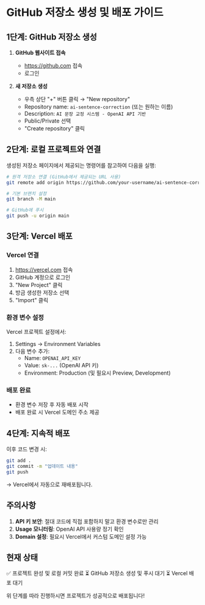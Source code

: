 # GitHub 저장소 생성 및 배포 가이드

## 1단계: GitHub 저장소 생성

1. **GitHub 웹사이트 접속**
   - https://github.com 접속
   - 로그인

2. **새 저장소 생성**
   - 우측 상단 "+" 버튼 클릭 → "New repository"
   - Repository name: `ai-sentence-correction` (또는 원하는 이름)
   - Description: `AI 문장 교정 시스템 - OpenAI API 기반`
   - Public/Private 선택
   - "Create repository" 클릭

## 2단계: 로컬 프로젝트와 연결

생성된 저장소 페이지에서 제공되는 명령어를 참고하여 다음을 실행:

```bash
# 원격 저장소 연결 (GitHub에서 제공되는 URL 사용)
git remote add origin https://github.com/your-username/ai-sentence-correction.git

# 기본 브랜치 설정
git branch -M main

# GitHub에 푸시
git push -u origin main
```

## 3단계: Vercel 배포

### Vercel 연결
1. https://vercel.com 접속
2. GitHub 계정으로 로그인
3. "New Project" 클릭
4. 방금 생성한 저장소 선택
5. "Import" 클릭

### 환경 변수 설정
Vercel 프로젝트 설정에서:
1. Settings → Environment Variables
2. 다음 변수 추가:
   - Name: `OPENAI_API_KEY`
   - Value: `sk-...` (OpenAI API 키)
   - Environment: Production (및 필요시 Preview, Development)

### 배포 완료
- 환경 변수 저장 후 자동 배포 시작
- 배포 완료 시 Vercel 도메인 주소 제공

## 4단계: 지속적 배포

이후 코드 변경 시:
```bash
git add .
git commit -m "업데이트 내용"
git push
```
→ Vercel에서 자동으로 재배포됩니다.

## 주의사항

1. **API 키 보안**: 절대 코드에 직접 포함하지 말고 환경 변수로만 관리
2. **Usage 모니터링**: OpenAI API 사용량 정기 확인
3. **Domain 설정**: 필요시 Vercel에서 커스텀 도메인 설정 가능

## 현재 상태

✅ 프로젝트 완성 및 로컬 커밋 완료
⏳ GitHub 저장소 생성 및 푸시 대기
⏳ Vercel 배포 대기

위 단계를 따라 진행하시면 프로젝트가 성공적으로 배포됩니다! 